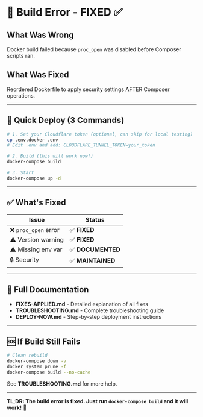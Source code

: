 # 🎯 Build Error - FIXED ✅

## What Was Wrong
Docker build failed because `proc_open` was disabled before Composer scripts ran.

## What Was Fixed
Reordered Dockerfile to apply security settings AFTER Composer operations.

---

## 🚀 Quick Deploy (3 Commands)

```bash
# 1. Set your Cloudflare token (optional, can skip for local testing)
cp .env.docker .env
# Edit .env and add: CLOUDFLARE_TUNNEL_TOKEN=your_token

# 2. Build (this will work now!)
docker-compose build

# 3. Start
docker-compose up -d
```

---

## ✅ What's Fixed

| Issue | Status |
|-------|--------|
| ❌ `proc_open` error | ✅ **FIXED** |
| ⚠️ Version warning | ✅ **FIXED** |
| ⚠️ Missing env var | ✅ **DOCUMENTED** |
| 🔒 Security | ✅ **MAINTAINED** |

---

## 📖 Full Documentation

- **FIXES-APPLIED.md** - Detailed explanation of all fixes
- **TROUBLESHOOTING.md** - Complete troubleshooting guide
- **DEPLOY-NOW.md** - Step-by-step deployment instructions

---

## 🆘 If Build Still Fails

```bash
# Clean rebuild
docker-compose down -v
docker system prune -f
docker-compose build --no-cache
```

See **TROUBLESHOOTING.md** for more help.

---

**TL;DR: The build error is fixed. Just run `docker-compose build` and it will work!** 🎉
